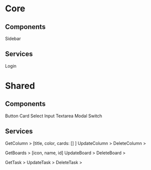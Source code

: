 # Core

## Components
Sidebar

## Services
Login
		


# Shared

## Components
Button
Card
Select
Input
Textarea
Modal
Switch

## Services
GetColumn > [title, color, cards: [] ]
UpdateColumn >
DeleteColumn >

GetBoards > [icon, name, id]
UpdateBoard >
DeleteBoard >

GetTask >
UpdateTask >
DeleteTask >